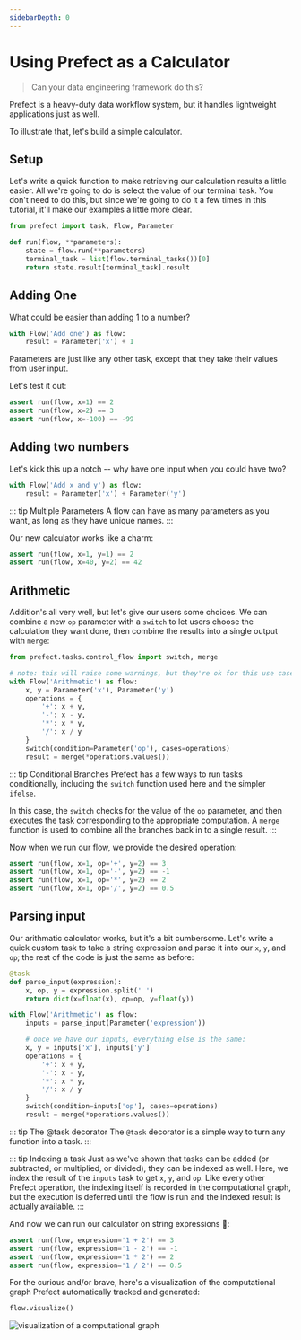 ```yaml
---
sidebarDepth: 0
---
```


# Using Prefect as a Calculator

> Can your data engineering framework do this?

Prefect is a heavy-duty data workflow system, but it handles lightweight applications just as well.

To illustrate that, let's build a simple calculator.

## Setup

Let's write a quick function to make retrieving our calculation results a little easier. All we're going to do is select the value of our terminal task. You don't need to do this, but since we're going to do it a few times in this tutorial, it'll make our examples a little more clear.

```python
from prefect import task, Flow, Parameter

def run(flow, **parameters):
    state = flow.run(**parameters)
    terminal_task = list(flow.terminal_tasks())[0]
    return state.result[terminal_task].result
```

## Adding One

What could be easier than adding 1 to a number?

```python
with Flow('Add one') as flow:
    result = Parameter('x') + 1
```

Parameters are just like any other task, except that they take their values from user input.

Let's test it out:

```python
assert run(flow, x=1) == 2
assert run(flow, x=2) == 3
assert run(flow, x=-100) == -99
```

## Adding two numbers

Let's kick this up a notch -- why have one input when you could have two?

```python
with Flow('Add x and y') as flow:
    result = Parameter('x') + Parameter('y')
```

::: tip Multiple Parameters
A flow can have as many parameters as you want, as long as they have unique names.
:::

Our new calculator works like a charm:

```python
assert run(flow, x=1, y=1) == 2
assert run(flow, x=40, y=2) == 42
```

## Arithmetic

Addition's all very well, but let's give our users some choices. We can combine a new `op` parameter with a `switch` to let users choose the calculation they want done, then combine the results into a single output with `merge`:

```python
from prefect.tasks.control_flow import switch, merge

# note: this will raise some warnings, but they're ok for this use case!
with Flow('Arithmetic') as flow:
    x, y = Parameter('x'), Parameter('y')
    operations = {
        '+': x + y,
        '-': x - y,
        '*': x * y,
        '/': x / y
    }
    switch(condition=Parameter('op'), cases=operations)
    result = merge(*operations.values())
```

::: tip Conditional Branches
Prefect has a few ways to run tasks conditionally, including the `switch` function used here and the simpler `ifelse`.

In this case, the `switch` checks for the value of the `op` parameter, and then executes the task corresponding to the appropriate computation. A `merge` function is used to combine all the branches back in to a single result.
:::

Now when we run our flow, we provide the desired operation:

```python
assert run(flow, x=1, op='+', y=2) == 3
assert run(flow, x=1, op='-', y=2) == -1
assert run(flow, x=1, op='*', y=2) == 2
assert run(flow, x=1, op='/', y=2) == 0.5
```

## Parsing input

Our arithmatic calculator works, but it's a bit cumbersome. Let's write a quick custom task to take a string expression and parse it into our `x`, `y`, and `op`; the rest of the code is just the same as before:

```python
@task
def parse_input(expression):
    x, op, y = expression.split(' ')
    return dict(x=float(x), op=op, y=float(y))

with Flow('Arithmetic') as flow:
    inputs = parse_input(Parameter('expression'))

    # once we have our inputs, everything else is the same:
    x, y = inputs['x'], inputs['y']
    operations = {
        '+': x + y,
        '-': x - y,
        '*': x * y,
        '/': x / y
    }
    switch(condition=inputs['op'], cases=operations)
    result = merge(*operations.values())
```

::: tip The @task decorator
The `@task` decorator is a simple way to turn any function into a task.
:::

::: tip Indexing a task
Just as we've shown that tasks can be added (or subtracted, or multiplied, or divided), they can be indexed as well. Here, we index the result of the `inputs` task to get `x`, `y`, and `op`. Like every other Prefect operation, the indexing itself is recorded in the computational graph, but the execution is deferred until the flow is run and the indexed result is actually available.
:::

And now we can run our calculator on string expressions :tada::

```python
assert run(flow, expression='1 + 2') == 3
assert run(flow, expression='1 - 2') == -1
assert run(flow, expression='1 * 2') == 2
assert run(flow, expression='1 / 2') == 0.5
```

For the curious and/or brave, here's a visualization of the computational graph Prefect automatically tracked and generated:

```python
flow.visualize()
```

![visualization of a computational graph](/calculator.png)
